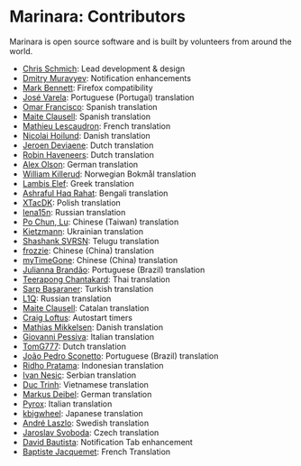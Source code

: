 # Marinara: Contributors

Marinara is open source software and is built by volunteers from around the world.

- [Chris Schmich](https://github.com/schmich): Lead development & design
- [Dmitry Muravyev](https://github.com/dimuravyev): Notification enhancements
- [Mark Bennett](https://github.com/MarkBennett): Firefox compatibility
- [José Varela](https://github.com/joselcvarela): Portuguese (Portugal) translation
- [Omar Francisco](https://github.com/ofou): Spanish translation
- [Maite Clausell](https://github.com/mcmtradu): Spanish translation
- [Mathieu Lescaudron](https://github.com/MLescaudron): French translation
- [Nicolai Hoilund](https://github.com/nicolaihoilund): Danish translation
- [Jeroen Deviaene](https://github.com/jerodev): Dutch translation
- [Robin Haveneers](https://github.com/haveneersrobin): Dutch translation
- [Alex Olson](https://github.com/alexkolson): German translation
- [William Killerud](https://github.com/wkillerud): Norwegian Bokmål translation
- [Lambis Elef](https://github.com/lambiselef): Greek translation
- [Ashraful Haq Rahat](https://github.com/MAHRahat): Bengali translation
- [XTacDK](https://github.com/XTacDK): Polish translation
- [lena15n](https://github.com/lena15n): Russian translation
- [Po Chun, Lu](https://github.com/Sirius207): Chinese (Taiwan) translation
- [Kietzmann](https://github.com/Kietzmann): Ukrainian translation
- [Shashank SVRSN](https://github.com/fossterer): Telugu translation
- [frozzie](https://github.com/frozzie): Chinese (China) translation
- [myTimeGone](https://github.com/myTimeGone): Chinese (China) translation
- [Julianna Brandão](https://github.com/JuhBass): Portuguese (Brazil) translation
- [Teerapong Chantakard](https://github.com/azygous13): Thai translation
- [Sarp Başaraner](https://github.com/sgbasaraner): Turkish translation
- [L1Q](https://github.com/L1Q): Russian translation
- [Maite Clausell](https://github.com/mcmtradu): Catalan translation
- [Craig Loftus](https://github.com/craigloftus): Autostart timers
- [Mathias Mikkelsen](https://github.com/Fysikeren): Danish translation
- [Giovanni Pessiva](https://github.com/giovannipessiva): Italian translation
- [TomG777](https://github.com/TomG777): Dutch translation
- [João Pedro Sconetto](https://github.com/sconetto): Portuguese (Brazil) translation
- [Ridho Pratama](https://github.com/ridho9): Indonesian translation
- [Ivan Nesic](https://github.com/fatkaratekid): Serbian translation
- [Duc Trinh](https://github.com/dmtri): Vietnamese translation
- [Markus Deibel](https://github.com/msdeibel): German translation
- [Pyrox](https://github.com/Pyr0x1): Italian translation
- [kbigwheel](https://github.com/bigwheel): Japanese translation
- [André Laszlo](https://github.com/andrelaszlo): Swedish translation
- [Jaroslav Svoboda](https://github.com/multiflexi): Czech translation
- [David Bautista](https://github.com/dbautistav): Notification Tab enhancement
- [Baptiste Jacquemet](https://github.com/bjacquemet): French Translation
